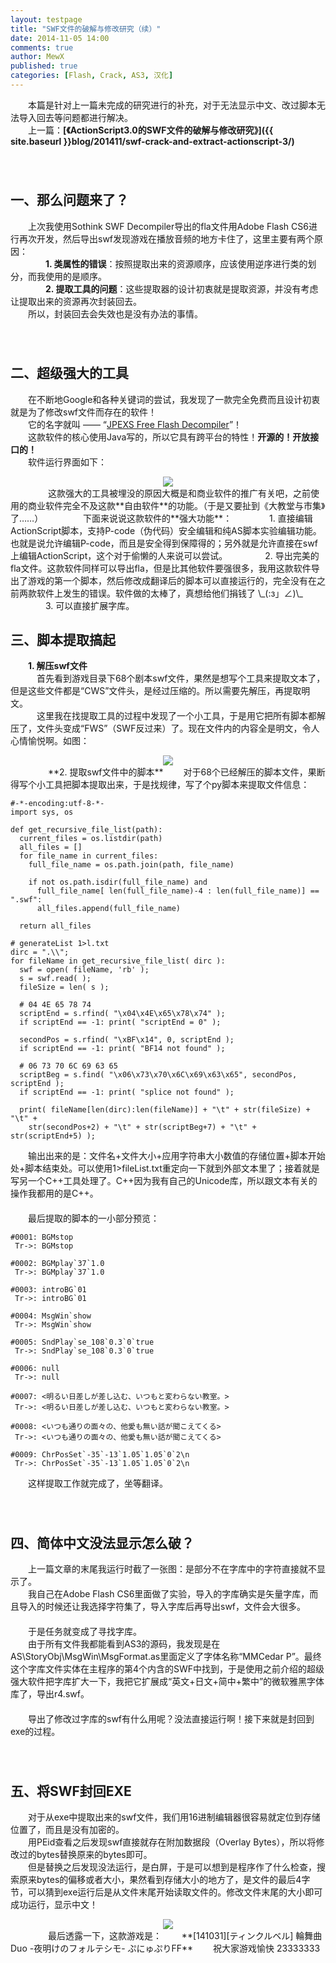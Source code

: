 ```yaml
---
layout: testpage
title: "SWF文件的破解与修改研究（续）"
date: 2014-11-05 14:00
comments: true
author: MewX
published: true
categories: [Flash, Crack, AS3, 汉化]
---
```


　　本篇是针对上一篇未完成的研究进行的补充，对于无法显示中文、改过脚本无法导入回去等问题都进行解决。  
　　上一篇：**[《ActionScript3.0的SWF文件的破解与修改研究》]({{ site.baseurl }}blog/201411/swf-crack-and-extract-actionscript-3/)**  
　　  
　　  

## 一、那么问题来了？  

　　上次我使用Sothink SWF Decompiler导出的fla文件用Adobe Flash CS6进行再次开发，然后导出swf发现游戏在播放音频的地方卡住了，这里主要有两个原因：  
　　　　**1. 类属性的错误**：按照提取出来的资源顺序，应该使用逆序进行类的划分，而我使用的是顺序。  
　　　　**2. 提取工具的问题**：这些提取器的设计初衷就是提取资源，并没有考虑让提取出来的资源再次封装回去。  
　　所以，封装回去会失效也是没有办法的事情。  
　　  
　　  

## 二、超级强大的工具  

　　在不断地Google和各种关键词的尝试，我发现了一款完全免费而且设计初衷就是为了修改swf文件而存在的软件！  
　　它的名字就叫 —— “[JPEXS Free Flash Decompiler](http://www.free-decompiler.com/flash/)”！  
　　这款软件的核心使用Java写的，所以它具有跨平台的特性！**开源的！开放接口的！**  
　　软件运行界面如下：  
<center><a href="{{ site.baseurl }}imgs/201411/09-jpexs-free-flash-decompiler.png" target="_blank"><img src="{{ site.baseurl }}imgs/201411/09-jpexs-free-flash-decompiler.png" style="max-width:100%; height:auto;"/></a></center>  
　　  
　　这款强大的工具被埋没的原因大概是和商业软件的推广有关吧，之前使用的商业软件完全不及这款**自由软件**的功能。（于是又要扯到《大教堂与市集》了……）  
　　  
　　下面来说说这款软件的**强大功能**：  
　　　　1. 直接编辑ActionScript脚本，支持P-code（伪代码）安全编辑和纯AS脚本实验编辑功能。也就是说允许编辑P-code，而且是安全得到保障得的；另外就是允许直接在swf上编辑ActionScript，这个对于偷懒的人来说可以尝试。  
　　　　2. 导出完美的fla文件。这款软件同样可以导出fla，但是比其他软件要强很多，我用这款软件导出了游戏的第一个脚本，然后修改成翻译后的脚本可以直接运行的，完全没有在之前两款软件上发生的错误。软件做的太棒了，真想给他们捐钱了 \_(:з」∠)\_  
　　　　3. 可以直接扩展字库。  
　　  
　　  

## 三、脚本提取搞起  

　　**1. 解压swf文件**  
　　　首先看到游戏目录下68个剧本swf文件，果然是想写个工具来提取文本了，但是这些文件都是“CWS”文件头，是经过压缩的。所以需要先解压，再提取明文。  
　　　这里我在找提取工具的过程中发现了一个小工具，于是用它把所有脚本都解压了，文件头变成“FWS”（SWF反过来）了。现在文件内的内容全是明文，令人心情愉悦啊。如图：  
<center><a href="{{ site.baseurl }}imgs/201411/10-raw-content.png" target="_blank"><img src="{{ site.baseurl }}imgs/201411/10-raw-content.png" style="max-width:100%; height:auto;"/></a></center>  
　　  
　　**2. 提取swf文件中的脚本**  
　　对于68个已经解压的脚本文件，果断得写个小工具把脚本提取出来，于是找规律，写了个py脚本来提取文件信息：  

<?prettify lang=python?>
    #-*-encoding:utf-8-*-
    import sys, os
    
    def get_recursive_file_list(path):
      current_files = os.listdir(path)
      all_files = []
      for file_name in current_files:
        full_file_name = os.path.join(path, file_name)
    
        if not os.path.isdir(full_file_name) and
          full_file_name[ len(full_file_name)-4 : len(full_file_name)] == ".swf":
          all_files.append(full_file_name)
    
      return all_files
    
    # generateList 1>l.txt
    dirc = ".\\";
    for fileName in get_recursive_file_list( dirc ):
      swf = open( fileName, 'rb' );
      s = swf.read( );
      fileSize = len( s );
      
      # 04 4E 65 78 74
      scriptEnd = s.rfind( "\x04\x4E\x65\x78\x74" );
      if scriptEnd == -1: print( "scriptEnd = 0" );
      
      secondPos = s.rfind( "\xBF\x14", 0, scriptEnd );
      if scriptEnd == -1: print( "BF14 not found" );
      
      # 06 73 70 6C 69 63 65
      scriptBeg = s.find( "\x06\x73\x70\x6C\x69\x63\x65", secondPos, scriptEnd );
      if scriptEnd == -1: print( "splice not found" );
      
      print( fileName[len(dirc):len(fileName)] + "\t" + str(fileSize) + "\t" +
        str(secondPos+2) + "\t" + str(scriptBeg+7) + "\t" + str(scriptEnd+5) );

　　输出出来的是：文件名+文件大小+应用字符串大小数值的存储位置+脚本开始处+脚本结束处。可以使用1>fileList.txt重定向一下就到外部文本里了；接着就是写另一个C++工具处理了。C++因为我有自己的Unicode库，所以跟文本有关的操作我都用的是C++。  
　　  
　　最后提取的脚本的一小部分预览：  

<?prettify lang=python?>
    #0001: BGMstop
     Tr->: BGMstop
    
    #0002: BGMplay`37`1.0
     Tr->: BGMplay`37`1.0
    
    #0003: introBG`01
     Tr->: introBG`01
    
    #0004: MsgWin`show
     Tr->: MsgWin`show
    
    #0005: SndPlay`se_108`0.3`0`true
     Tr->: SndPlay`se_108`0.3`0`true
    
    #0006: null
     Tr->: null
    
    #0007: <明るい日差しが差し込む、いつもと変わらない教室。>
     Tr->: <明るい日差しが差し込む、いつもと変わらない教室。>
    
    #0008: <いつも通りの面々の、他愛も無い話が聞こえてくる>
     Tr->: <いつも通りの面々の、他愛も無い話が聞こえてくる>
    
    #0009: ChrPosSet`-35`-13`1.05`1.05`0`2\n
     Tr->: ChrPosSet`-35`-13`1.05`1.05`0`2\n

　　这样提取工作就完成了，坐等翻译。  
　　  
　　  

## 四、简体中文没法显示怎么破？

　　上一篇文章的末尾我运行时截了一张图：是部分不在字库中的字符直接就不显示了。  
　　我自己在Adobe Flash CS6里面做了实验，导入的字库确实是矢量字库，而且导入的时候还让我选择字符集了，导入字库后再导出swf，文件会大很多。  
　　  
　　于是任务就变成了寻找字库。  
　　由于所有文件我都能看到AS3的源码，我发现是在AS\\StoryObj\\MsgWin\\MsgFormat.as里面定义了字体名称“MMCedar P”。最终这个字库文件实体在主程序的第4个内含的SWF中找到，于是使用之前介绍的超级强大软件把字库扩大一下，我把它扩展成“英文+日文+简中+繁中”的微软雅黑字体库了，导出r4.swf。  
　　  
　　导出了修改过字库的swf有什么用呢？没法直接运行啊！接下来就是封回到exe的过程。  
　　  
　　  

## 五、将SWF封回EXE  

　　对于从exe中提取出来的swf文件，我们用16进制编辑器很容易就定位到存储位置了，而且是没有加密的。  
　　用PEid查看之后发现swf直接就存在附加数据段（Overlay Bytes），所以将修改过的bytes替换原来的bytes即可。  
　　但是替换之后发现没法运行，是白屏，于是可以想到是程序作了什么检查，搜索原来bytes的偏移或者大小，果然看到存储大小的地方了，是文件的最后4字节，可以猜到exe运行后是从文件末尾开始读取文件的。修改文件末尾的大小即可成功运行，显示中文！  
<center><img src="{{ site.baseurl }}imgs/201411/11-game-support-chinese.png" style="max-width:100%; height:auto;"/></center>  
　　  
　　最后透露一下，这款游戏是：  
　　**[141031][ティンクルベル] 輪舞曲Duo -夜明けのフォルテシモ- ぷにゅぷりFF**  
　　祝大家游戏愉快 23333333  
　　   
